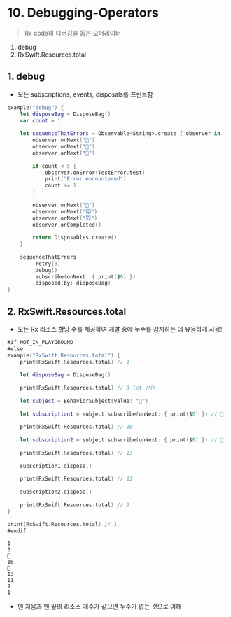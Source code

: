 # 10. Debugging-Operators
> Rx code의 디버깅을 돕는 오퍼레이터
1. debug
2. RxSwift.Resources.total

## 1. debug
- 모든 subscriptions, events, disposals를 프린트함
```swift
example("debug") {
    let disposeBag = DisposeBag()
    var count = 1
    
    let sequenceThatErrors = Observable<String>.create { observer in
        observer.onNext("🍎")
        observer.onNext("🍐")
        observer.onNext("🍊")
        
        if count < 5 {
            observer.onError(TestError.test)
            print("Error encountered")
            count += 1
        }
        
        observer.onNext("🐶")
        observer.onNext("🐱")
        observer.onNext("🐭")
        observer.onCompleted()
        
        return Disposables.create()
    }
    
    sequenceThatErrors
        .retry(3)
        .debug()
        .subscribe(onNext: { print($0) })
        .disposed(by: disposeBag)
}
```

## 2. RxSwift.Resources.total
- 모든 Rx 리소스 할당 수를 제공하여 개발 중에 누수를 감지하는 데 유용하게 사용!
```swift
#if NOT_IN_PLAYGROUND
#else
example("RxSwift.Resources.total") {
    print(RxSwift.Resources.total) // 1
    
    let disposeBag = DisposeBag()
    
    print(RxSwift.Resources.total) // 3 let 선언
    
    let subject = BehaviorSubject(value: "🍎")
    
    let subscription1 = subject.subscribe(onNext: { print($0) }) // 🍎
    
    print(RxSwift.Resources.total) // 10 
    
    let subscription2 = subject.subscribe(onNext: { print($0) }) // 🍎
    
    print(RxSwift.Resources.total) // 13
    
    subscription1.dispose() 
    
    print(RxSwift.Resources.total) // 11
    
    subscription2.dispose()
    
    print(RxSwift.Resources.total) // 9
}
    
print(RxSwift.Resources.total) // 1
#endif
```
```
1
3
🍎
10
🍎
13
11
9
1
```
- 맨 처음과 맨 끝의 리소스 개수가 같으면 누수가 없는 것으로 이해